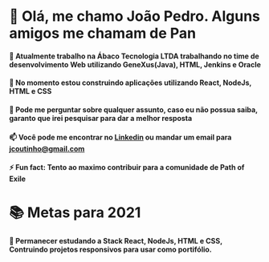 # 👋 Olá, me chamo João Pedro. Alguns amigos me chamam de Pan

#### 🔭 Atualmente trabalho na Ábaco Tecnologia LTDA trabalhando no time de desenvolvimento Web utilizando GeneXus(Java),       HTML, Jenkins e Oracle
#### 🌱 No momento estou construindo aplicações utilizando React, NodeJs, HTML e CSS
#### 💬 Pode me perguntar sobre qualquer assunto, caso eu não possua saiba, garanto que irei pesquisar para dar a melhor resposta
#### 📫 Você pode me encontrar no <a href="http://www.linkedin.com/in/jcoutinhotoledo">Linkedin</a> ou mandar um email para <a href="mailto: jcoutinho@gmail.com">jcoutinho@gmail.com</a>
#### ⚡ Fun fact: Tento ao maximo contribuir para a comunidade de Path of Exile

# 📚 Metas para 2021 
#### 🌱 Permanecer estudando a Stack React, NodeJs, HTML e CSS, Contruindo projetos responsivos para usar como portifólio.
